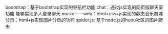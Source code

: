 # 
bootstrap：基于bootstrap实现的导航栏功能
chat：通过js实现的网页版聊天室功能 能够实现多人登录聊天
music——web：html+css+js实现的静态音乐商城
分页：html+js实现图片分页的功能
spider.js: 基于node.js的hupu社区的图片爬虫

